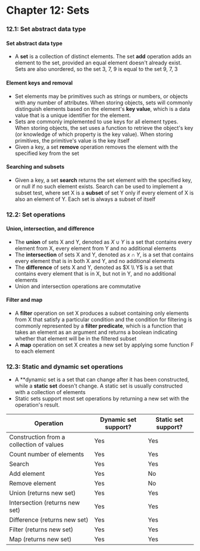 # Chapter 12: Sets

### 12.1: Set abstract data type
#### Set abstract data type
- A **set** is a collection of distinct elements. The set **add** operation adds an element to the set, provided an equal element doesn't already exist. Sets are also unordered, so the set 3, 7, 9 is equal to the set 9, 7, 3
#### Element keys and removal
- Set elements may be primitives such as strings or numbers, or objects with any number of attributes. When storing objects, sets will commonly distinguish elements based on the element's **key value**, which is a data value that is a unique identifier for the element. 
- Sets are commonly implemented to use keys for all element types. When storing objects, the set uses a function to retrieve the object's key (or knowledge of which property is the key value). When storing primitives, the primitive's value is the key itself
- Given a key, a set **remove** operation removes the element with the specified key from the set
#### Searching and subsets
- Given a key, a set **search** returns the set element with the specified key, or null if no such element exists. Search can be used to implement a subset test, where set X is a **subset** of set Y only if every element of X is also an element of Y. Each set is always a subset of itself

### 12.2: Set operations
#### Union, intersection, and difference
- The **union** of sets X and Y, denoted as $X \cup Y$ is a set that contains every element from X, every element from Y and no additional elements
- The **intersection** of sets X and Y, denoted as $x \cap Y$, is a set that contains every element that is in both X and Y, and no additional elements
- The **difference** of sets X and Y, denoted as $X \\ Y$ is a set that contains every element that is in X, but not in Y, and no additional elements
- Union and intersection operations are commutative
#### Filter and map
- A **filter** operation on set X produces a subset containing only elements from X that satisfy a particular condition and the condition for filtering is commonly represented by a **filter predicate**, which is a function that takes an element as an argument and returns a boolean indicating whether that element will be in the filtered subset
- A **map** operation on set X creates a new set by applying some function F to each element

### 12.3: Static and dynamic set operations
- A **dynamic set is a set that can change after it has been constructed, while a **static set** doesn't change. A static set is usually constructed with a collection of elements
- Static sets support most set operations by returning a new set with the operation's result.

| Operation                                | Dynamic set support? | Static set support? |
|------------------------------------------|----------------------|---------------------|
| Construction from a collection of values | Yes                  | Yes                 |
| Count number of elements                 | Yes                  | Yes                 |
| Search                                   | Yes                  | Yes                 |
| Add element                              | Yes                  | No                  |
| Remove element                           | Yes                  | No                  |
| Union (returns new set)                  | Yes                  | Yes                 |
| Intersection (returns new set)           | Yes                  | Yes                 |
| Difference (returns new set)             | Yes                  | Yes                 |
| Filter (returns new set)                 | Yes                  | Yes                 |
| Map (returns new set)                    | Yes                  | Yes                 |